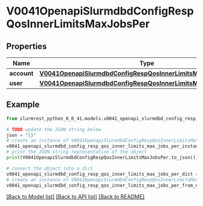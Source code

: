 # V0041OpenapiSlurmdbdConfigRespQosInnerLimitsMaxJobsPer


## Properties

Name | Type | Description | Notes
------------ | ------------- | ------------- | -------------
**account** | [**V0041OpenapiSlurmdbdConfigRespQosInnerLimitsMaxJobsPerAccount**](V0041OpenapiSlurmdbdConfigRespQosInnerLimitsMaxJobsPerAccount.md) |  | [optional] 
**user** | [**V0041OpenapiSlurmdbdConfigRespQosInnerLimitsMaxJobsPerUser**](V0041OpenapiSlurmdbdConfigRespQosInnerLimitsMaxJobsPerUser.md) |  | [optional] 

## Example

```python
from slurmrest_python_0_0_41.models.v0041_openapi_slurmdbd_config_resp_qos_inner_limits_max_jobs_per import V0041OpenapiSlurmdbdConfigRespQosInnerLimitsMaxJobsPer

# TODO update the JSON string below
json = "{}"
# create an instance of V0041OpenapiSlurmdbdConfigRespQosInnerLimitsMaxJobsPer from a JSON string
v0041_openapi_slurmdbd_config_resp_qos_inner_limits_max_jobs_per_instance = V0041OpenapiSlurmdbdConfigRespQosInnerLimitsMaxJobsPer.from_json(json)
# print the JSON string representation of the object
print(V0041OpenapiSlurmdbdConfigRespQosInnerLimitsMaxJobsPer.to_json())

# convert the object into a dict
v0041_openapi_slurmdbd_config_resp_qos_inner_limits_max_jobs_per_dict = v0041_openapi_slurmdbd_config_resp_qos_inner_limits_max_jobs_per_instance.to_dict()
# create an instance of V0041OpenapiSlurmdbdConfigRespQosInnerLimitsMaxJobsPer from a dict
v0041_openapi_slurmdbd_config_resp_qos_inner_limits_max_jobs_per_from_dict = V0041OpenapiSlurmdbdConfigRespQosInnerLimitsMaxJobsPer.from_dict(v0041_openapi_slurmdbd_config_resp_qos_inner_limits_max_jobs_per_dict)
```
[[Back to Model list]](../README.md#documentation-for-models) [[Back to API list]](../README.md#documentation-for-api-endpoints) [[Back to README]](../README.md)


